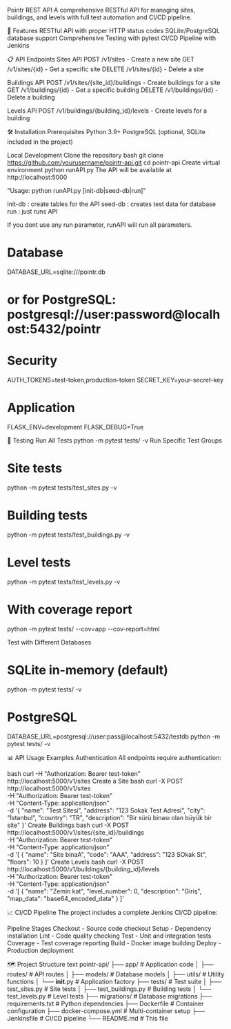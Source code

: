 Pointr REST API
A comprehensive RESTful API for managing sites, buildings, and levels with full test automation and CI/CD pipeline.

🚀 Features
RESTful API with proper HTTP status codes
SQLite/PostgreSQL database support
Comprehensive Testing with pytest
CI/CD Pipeline with Jenkins

📋 API Endpoints
Sites API
POST /v1/sites - Create a new site
GET /v1/sites/{id} - Get a specific site
DELETE /v1/sites/{id} - Delete a site

Buildings API
POST /v1/sites/{site_id}/buildings - Create buildings for a site
GET /v1/buildings/{id} - Get a specific building
DELETE /v1/buildings/{id} - Delete a building

Levels API
POST /v1/buildings/{building_id}/levels - Create levels for a building

🛠️ Installation
Prerequisites
Python 3.9+
PostgreSQL (optional, SQLite included in the project)

Local Development
Clone the repository
bash
git clone https://github.com/yourusername/pointr-api.git
cd pointr-api
Create virtual environment
python runAPI.py
The API will be available at http://localhost:5000

"Usage: python runAPI.py [init-db|seed-db|run]"

init-db : create tables for the API
seed-db : creates test data for database
run     : just runs API

If you dont use any run parameter, runAPI will run all parameters. 


# Database
DATABASE_URL=sqlite:///pointr.db
# or for PostgreSQL: postgresql://user:password@localhost:5432/pointr

# Security
AUTH_TOKENS=test-token,production-token
SECRET_KEY=your-secret-key

# Application
FLASK_ENV=development
FLASK_DEBUG=True

🧪 Testing
Run All Tests
python -m pytest tests/ -v
Run Specific Test Groups
# Site tests
python -m pytest tests/test_sites.py -v
# Building tests  
python -m pytest tests/test_buildings.py -v
# Level tests
python -m pytest tests/test_levels.py -v

# With coverage report
python -m pytest tests/ --cov=app --cov-report=html


Test with Different Databases
# SQLite in-memory (default)
python -m pytest tests/ -v
# PostgreSQL
DATABASE_URL=postgresql://user:pass@localhost:5432/testdb python -m pytest tests/ -v


📊 API Usage Examples
Authentication
All endpoints require authentication:

bash
curl -H "Authorization: Bearer test-token" http://localhost:5000/v1/sites
Create a Site
bash
curl -X POST http://localhost:5000/v1/sites \
  -H "Authorization: Bearer test-token" \
  -H "Content-Type: application/json" \
  -d '{
    "name": "Test Sitesi",
    "address": "123 Sokak Test Adresi",
    "city": "İstanbul",
    "country": "TR",
    "description": "Bir sürü binası olan büyük bir site"
  }'
Create Buildings
bash
curl -X POST http://localhost:5000/v1/sites/{site_id}/buildings \
  -H "Authorization: Bearer test-token" \
  -H "Content-Type: application/json" \
  -d '[
    {
      "name": "Site binaA",
      "code": "AAA",
      "address": "123 SOkak St",
      "floors": 10
    }
  ]'
Create Levels
bash
curl -X POST http://localhost:5000/v1/buildings/{building_id}/levels \
  -H "Authorization: Bearer test-token" \
  -H "Content-Type: application/json" \
  -d '[
    {
      "name": "Zemin kat",
      "level_number": 0,
      "description": "Giriş",
      "map_data": "base64_encoded_data"
    }
  ]'

  

📈 CI/CD Pipeline
The project includes a complete Jenkins CI/CD pipeline:

Pipeline Stages
Checkout - Source code checkout
Setup - Dependency installation
Lint - Code quality checking
Test - Unit and integration tests
Coverage - Test coverage reporting
Build - Docker image building
Deploy - Production deployment



🗺️ Project Structure
text
pointr-api/
├── app/                 # Application code
│   ├── routes/         # API routes
│   ├── models/         # Database models
│   ├── utils/          # Utility functions
│   └── __init__.py     # Application factory
├── tests/              # Test suite
│   ├── test_sites.py   # Site tests
│   ├── test_buildings.py # Building tests
│   └── test_levels.py  # Level tests
├── migrations/         # Database migrations
├── requirements.txt    # Python dependencies
├── Dockerfile         # Container configuration
├── docker-compose.yml # Multi-container setup
├── Jenkinsfile        # CI/CD pipeline
└── README.md          # This file
